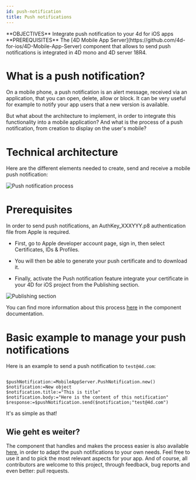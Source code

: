 ```yaml
---
id: push-notification
title: Push notifications
---
```


<div markdown="1" class = "tips">
**OBJECTIVES**
Integrate push notification to your 4d for iOS apps
</div>

<div markdown="1" class = "prerequisites">
**PREREQUISITES**
The [4D Mobile App Server](https://github.com/4d-for-ios/4D-Mobile-App-Server) component that allows to send push notifications is integrated in 4D mono and 4D server 18R4.
</div>

# What is a push notification?

On a mobile phone, a push notification is an alert message, received via an application, that you can open, delete, allow or block. It can be very useful for example to notify your app users that a new version is available.

But what about the architecture to implement, in order to integrate this functionality into a mobile application? And what is the process of a push notification, from creation to display on the user's mobile?

# Technical architecture

Here are the different elements needed to create, send and receive a mobile push notification:

![Push notification process](assets/en/push-notification/4D-for-ios-push-notification.png)

# Prerequisites

In order to send push notifications, an AuthKey_XXXYYY.p8 authentication file from Apple is required.

* First, go to Apple developer account page, sign in, then select Certificates, IDs & Profiles.

* You will then be able to generate your push certificate and to download it.

* Finally, activate the Push notification feature integrate your certificate in your 4D for iOS project from the Publishing section.

![Publishing section](assets/en/push-notification/push-notification-publishing-section.png)

You can find more information about this process [here](https://github.com/4d-for-ios/4D-Mobile-App-Server/blob/master/Documentation/Classes/PushNotification.md) in the component documentation.

# Basic example to manage your push notifications

Here is an example to send a push notification to `test@4d.com`:

```4d

$pushNotification:=MobileAppServer.PushNotification.new() 
$notification:=New object 
$notification.title:="This is title" 
$notification.body:="Here is the content of this notification" 
$response:=$pushNotification.send($notification;"test@4d.com")

```

It's as simple as that!


## Wie geht es weiter?

The component that handles and makes the process easier is also available [here](https://github.com/4d-for-ios/4D-Mobile-App-Server/blob/master/Documentation/Classes/PushNotification.md), in order to adapt the push notifications to your own needs. Feel free to use it and to pick the most relevant aspects for your app. And of course, all contributors are welcome to this project, through feedback, bug reports and even better: pull requests.


